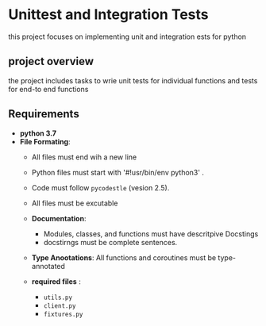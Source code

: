 # Unittest and Integration Tests

this project focuses on implementing unit and integration ests for python

## project overview
the project includes tasks to wrie unit tests for individual functions and tests for end-to end functions 

## Requirements
- **python 3.7**
- **File Formating**:
  - All files must end wih a new line
  - Python files must start with '#!usr/bin/env python3' .
  - Code must follow  `pycodestle` (vesion 2.5).
  - All files must be excutable

  - **Documentation**:
     - Modules, classes, and functions must have descritpive Docstings 
     - docstirngs must be complete sentences.
  - **Type Anootations**: All functions and coroutines must be type-annotated  
  - **required files** :
     - `utils.py`
     - `client.py`
     - `fixtures.py`
